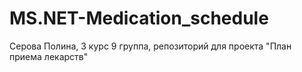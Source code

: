 # MS.NET-Medication_schedule
Серова Полина, 3 курс 9 группа, репозиторий для проекта "План приема лекарств"
